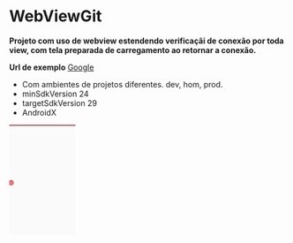 # WebViewGit

**Projeto com uso de webview estendendo verificaçãi de conexão por toda view, com tela preparada de carregamento ao retornar a conexão.**

**Url de exemplo**
[Google](https://www.google.com)

* Com ambientes de projetos diferentes. dev, hom, prod.
* minSdkVersion 24
* targetSdkVersion 29
* AndroidX

![Amostra do Projeto](https://github.com/GuilDraco/WebViewGit/blob/master/Projeto%20webViewGit.gif)
